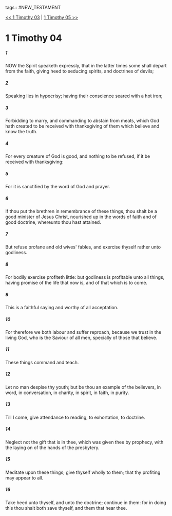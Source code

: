 tags:: #NEW_TESTAMENT

[<< 1 Timothy 03](NEW_TESTAMENT/15_1_Timothy/1_Timothy_03.md) | [1 Timothy 05 >>](NEW_TESTAMENT/15_1_Timothy/1_Timothy_05.md)

# 1 Timothy 04

##### 1

NOW the Spirit speaketh expressly, that in the latter times some shall depart from the faith, giving heed to seducing spirits, and doctrines of devils;

##### 2

Speaking lies in hypocrisy; having their conscience seared with a hot iron;

##### 3

Forbidding to marry, and commanding to abstain from meats, which God hath created to be received with thanksgiving of them which believe and know the truth.

##### 4

For every creature of God is good, and nothing to be refused, if it be received with thanksgiving:

##### 5

For it is sanctified by the word of God and prayer.

##### 6

If thou put the brethren in remembrance of these things, thou shalt be a good minister of Jesus Christ, nourished up in the words of faith and of good doctrine, whereunto thou hast attained.

##### 7

But refuse profane and old wives' fables, and exercise thyself rather unto godliness.

##### 8

For bodily exercise profiteth little: but godliness is profitable unto all things, having promise of the life that now is, and of that which is to come.

##### 9

This is a faithful saying and worthy of all acceptation.

##### 10

For therefore we both labour and suffer reproach, because we trust in the living God, who is the Saviour of all men, specially of those that believe.

##### 11

These things command and teach.

##### 12

Let no man despise thy youth; but be thou an example of the believers, in word, in conversation, in charity, in spirit, in faith, in purity.

##### 13

Till I come, give attendance to reading, to exhortation, to doctrine.

##### 14

Neglect not the gift that is in thee, which was given thee by prophecy, with the laying on of the hands of the presbytery.

##### 15

Meditate upon these things; give thyself wholly to them; that thy profiting may appear to all.

##### 16

Take heed unto thyself, and unto the doctrine; continue in them: for in doing this thou shalt both save thyself, and them that hear thee.
